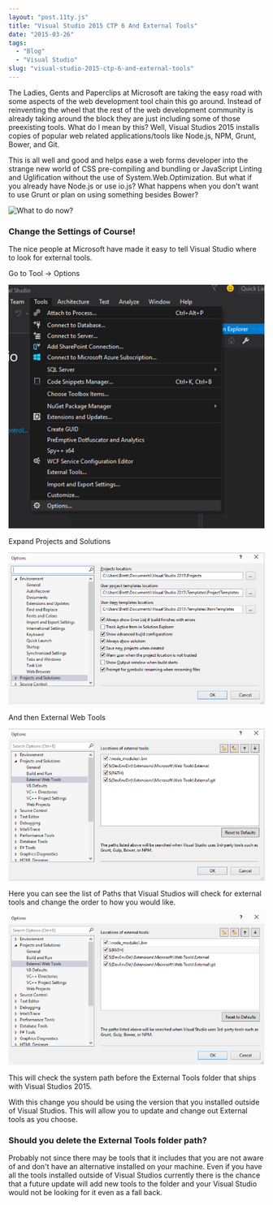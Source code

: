 ```yaml
---
layout: "post.11ty.js"
title: "Visual Studio 2015 CTP 6 And External Tools"
date: "2015-03-26"
tags: 
  - "Blog"
  - "Visual Studio"
slug: "visual-studio-2015-ctp-6-and-external-tools"
---
```


The Ladies, Gents and Paperclips at Microsoft are taking the easy road with some aspects of the web development tool chain this go around. Instead of reinventing the wheel that the rest of the web development community is already taking around the block they are just including some of those preexisting tools. What do I mean by this? Well, Visual Studios 2015 installs copies of popular web related applications/tools like Node.js, NPM, Grunt, Bower, and Git.

This is all well and good and helps ease a web forms developer into the strange new world of CSS pre-compiling and bundling or JavaScript Linting and Uglification without the use of System.Web.Optimization. But what if you already have Node.js or use io.js? What happens when you don't want to use Grunt or plan on using something besides Bower?

![What to do now?](https://wipdeveloper.wpcomstaging.com/wp-content/uploads/2017/05/confused-clip3.png?w=300)

### Change the Settings of Course!

The nice people at Microsoft have made it easy to tell Visual Studio where to look for external tools.

Go to Tool -> Options

![Tools Menu](images/00-tools-menu3.png)

Expand Projects and Solutions

![Projects and Solutions](images/01-projects-and-solutions2.png)

And then External Web Tools

![Expanded Projects and Solutions With External Web Tools Selected ](images/02-external-web-tools2.png)

Here you can see the list of Paths that Visual Studios will check for external tools and change the order to how you would like.

![Re-ordered path](images/03-moved-path2.png)

This will check the system path before the External Tools folder that ships with Visual Studios 2015.

With this change you should be using the version that you installed outside of Visual Studios. This will allow you to update and change out External tools as you choose.

### Should you delete the External Tools folder path?

Probably not since there may be tools that it includes that you are not aware of and don't have an alternative installed on your machine. Even if you have all the tools installed outside of Visual Studios currently there is the chance that a future update will add new tools to the folder and your Visual Studio would not be looking for it even as a fall back.
